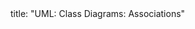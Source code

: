 <frontmatter>
title: "UML: Class Diagrams: Associations"
</frontmatter>

<include src="navbar.md" boilerplate />

<include src="container-inPage-asFlat.md" boilerplate />